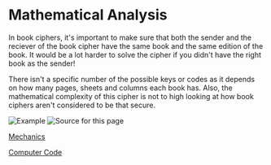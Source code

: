 # Mathematical Analysis 
In book ciphers, it's important to make sure that both the sender and the reciever of the book cipher have the same book and the same edition of the book. It would be a lot harder to solve the cipher if you didn't have the right book as the sender!

There isn't a specific number of the possible keys or codes as it depends on how many pages, sheets and columns each book has. Also, the mathematical complexity of this cipher is not to high looking at how book ciphers aren't considered to be that secure.

![Example](http://twimgs.com/ddj/images/article/2008/0809/080901dr01_f2.gif)
![Source for this page](https://www.drdobbs.com/security/the-book-cipher-algorithm/210603676)

[Mechanics](https://github.com/EPHS-CyberSecurity-2020-Hour3/CipherProject/blob/Book_Cipher/book_mechanics.md)

[Computer Code](https://github.com/EPHS-CyberSecurity-2020-Hour3/CipherProject/blob/Book_Cipher/book_computercode.md)


